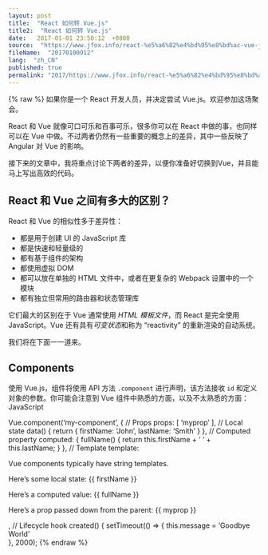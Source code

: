 ```yaml
---
layout: post
title:  "React 如何转 Vue.js"
title2:  "React 如何转 Vue.js"
date:   2017-01-01 23:50:12  +0800
source:  "https://www.jfox.info/react-%e5%a6%82%e4%bd%95%e8%bd%ac-vue-js.html"
fileName:  "20170100912"
lang:  "zh_CN"
published: true
permalink: "2017/https://www.jfox.info/react-%e5%a6%82%e4%bd%95%e8%bd%ac-vue-js.html"
---
```

{% raw %}
如果你是一个 React 开发人员，并决定尝试 Vue.js。欢迎参加这场聚会。

React 和 Vue 就像可口可乐和百事可乐，很多你可以在 React 中做的事，也同样可以在 Vue 中做。不过两者仍然有一些重要的概念上的差异，其中一些反映了 Angular 对 Vue 的影响。

接下来的文章中，我将重点讨论下两者的差异，以便你准备好切换到Vue，并且能马上写出高效的代码。

## React 和 Vue 之间有多大的区别？

React 和 Vue 的相似性多于差异性：

- 都是用于创建 UI 的 JavaScript 库
- 都是快速和轻量级的
- 都有基于组件的架构
- 都使用虚拟 DOM
- 都可以放在单独的 HTML 文件中，或者在更复杂的 Webpack 设置中的一个模块
- 都有独立但常用的路由器和状态管理库

它们最大的区别在于 Vue 通常使用 *HTML 模板文件*，而 React 是完全使用 JavaScript。Vue 还有具有*可变状态*和称为 “reactivity” 的重新渲染的自动系统。

我们将在下面一一道来。

## Components

使用 Vue.js，组件将使用 API 方法 `.component` 进行声明，该方法接收 `id` 和定义对象的参数。你可能会注意到 Vue 组件中熟悉的方面，以及不太熟悉的方面：
JavaScript 
   
  
  
  
Vue.component(‘my-component’, {
  // Props
  props: [ ‘myprop’ ],
  // Local state
  data() {
    return {
      firstName: ‘John’,
      lastName: ‘Smith’
    }
  },
  // Computed property
  computed: {
    fullName() {
      return this.firstName + ‘ ‘ + this.lastName;
    }
  },
  // Template
  template: 
    

Vue components typically have string templates.

Here’s some local state: {{ firstName }}

Here’s a computed value: {{ fullName }}

Here’s a prop passed down from the parent: {{ myprop }}

  ,
  // Lifecycle hook
  created() {
    setTimeout(() => {
      this.message = ‘Goodbye World’  
    }, 2000);
{% endraw %}
